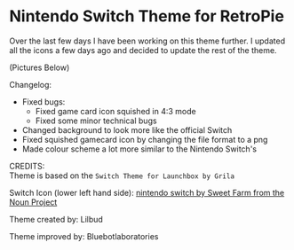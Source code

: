 # Nintendo Switch Theme for RetroPie
Over the last few days I have been working on this theme further. I updated all the icons a few days ago and decided to update the rest of the theme. 

(Pictures Below)

Changelog:

- Fixed bugs:
  - Fixed game card icon squished in 4:3 mode
  - Fixed some minor technical bugs
- Changed background to look more like the official Switch
- Fixed squished gamecard icon by changing the file format to a png
- Made colour scheme a lot more similar to the Nintendo Switch's


CREDITS:
</br>
Theme is based on the ```Switch Theme for Launchbox by Grila```

Switch Icon (lower left hand side): [nintendo switch by Sweet Farm from the Noun Project](https://thenounproject.com/term/nintendo-switch/694755/)

Theme created by: Lilbud

Theme improved by: Bluebotlaboratories

